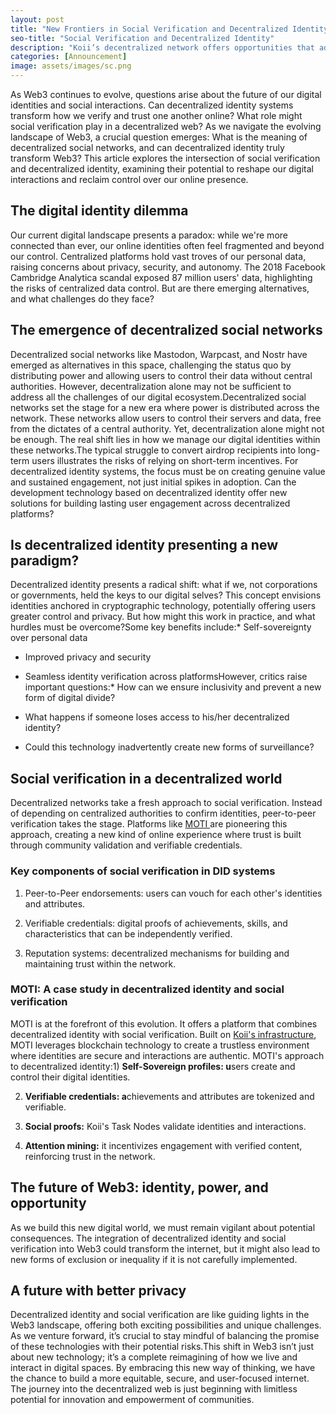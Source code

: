 ```yaml
---
layout: post
title: "New Frontiers in Social Verification and Decentralized Identity"
seo-title: "Social Verification and Decentralized Identity"
description: "Koii’s decentralized network offers opportunities that address the needs of social verification and decentralized identity"
categories: [Announcement]
image: assets/images/sc.png
---
```


As Web3 continues to evolve, questions arise about the future of our digital identities and social interactions. Can decentralized identity systems transform how we verify and trust one another online? What role might social verification play in a decentralized web? As we navigate the evolving landscape of Web3, a crucial question emerges: What is the meaning of decentralized social networks, and can decentralized identity truly transform Web3? This article explores the intersection of social verification and decentralized identity, examining their potential to reshape our digital interactions and reclaim control over our online presence.

## **The digital identity dilemma**

Our current digital landscape presents a paradox: while we're more connected than ever, our online identities often feel fragmented and beyond our control. Centralized platforms hold vast troves of our personal data, raising concerns about privacy, security, and autonomy. The 2018 Facebook Cambridge Analytica scandal exposed 87 million users' data, highlighting the risks of centralized data control. But are there emerging alternatives, and what challenges do they face?

## **The emergence of decentralized social networks**

Decentralized social networks like Mastodon, Warpcast, and Nostr have emerged as alternatives in this space, challenging the status quo by distributing power and allowing users to control their data without central authorities. However, decentralization alone may not be sufficient to address all the challenges of our digital ecosystem.Decentralized social networks set the stage for a new era where power is distributed across the network. These networks allow users to control their servers and data, free from the dictates of a central authority. Yet, decentralization alone might not be enough. The real shift lies in how we manage our digital identities within these networks.The typical struggle to convert airdrop recipients into long-term users illustrates the risks of relying on short-term incentives. For decentralized identity systems, the focus must be on creating genuine value and sustained engagement, not just initial spikes in adoption. Can the development technology based on decentralized identity offer new solutions for building lasting user engagement across decentralized platforms?

## **Is decentralized identity presenting a new paradigm?**

Decentralized identity presents a radical shift: what if we, not corporations or governments, held the keys to our digital selves? This concept envisions identities anchored in cryptographic technology, potentially offering users greater control and privacy. But how might this work in practice, and what hurdles must be overcome?Some key benefits include:\* Self-sovereignty over personal data

- Improved privacy and security

- Seamless identity verification across platformsHowever, critics raise important questions:\* How can we ensure inclusivity and prevent a new form of digital divide?

- What happens if someone loses access to his/her decentralized identity?

- Could this technology inadvertently create new forms of surveillance?

## **Social verification in a decentralized world**

Decentralized networks take a fresh approach to social verification. Instead of depending on centralized authorities to confirm identities, peer-to-peer verification takes the stage. Platforms like [MOTI ](https://home.moti.bio/)are pioneering this approach, creating a new kind of online experience where trust is built through community validation and verifiable credentials.

### **Key components of social verification in DID systems**

1. Peer-to-Peer endorsements: users can vouch for each other's identities and attributes.

2. Verifiable credentials: digital proofs of achievements, skills, and characteristics that can be independently verified.

3. Reputation systems: decentralized mechanisms for building and maintaining trust within the network.

### **MOTI: A case study in decentralized identity and social verification**

MOTI is at the forefront of this evolution. It offers a platform that combines decentralized identity with social verification. Built on [Koii's infrastructure](https://www.koii.network/ecosystem), MOTI leverages blockchain technology to create a trustless environment where identities are secure and interactions are authentic. MOTI's approach to decentralized identity:1) **Self-Sovereign profiles: u**sers create and control their digital identities.

2. **Verifiable credentials: a**chievements and attributes are tokenized and verifiable.

3. **Social proofs:** Koii's Task Nodes validate identities and interactions.

4. **Attention mining:** it incentivizes engagement with verified content, reinforcing trust in the network.

## **The future of Web3: identity, power, and opportunity**

As we build this new digital world, we must remain vigilant about potential consequences. The integration of decentralized identity and social verification into Web3 could transform the internet, but it might also lead to new forms of exclusion or inequality if it is not carefully implemented.

## **A future with better privacy**

Decentralized identity and social verification are like guiding lights in the Web3 landscape, offering both exciting possibilities and unique challenges. As we venture forward, it’s crucial to stay mindful of balancing the promise of these technologies with their potential risks.This shift in Web3 isn’t just about new technology; it’s a complete reimagining of how we live and interact in digital spaces. By embracing this new way of thinking, we have the chance to build a more equitable, secure, and user-focused internet. The journey into the decentralized web is just beginning with limitless potential for innovation and empowerment of communities.
